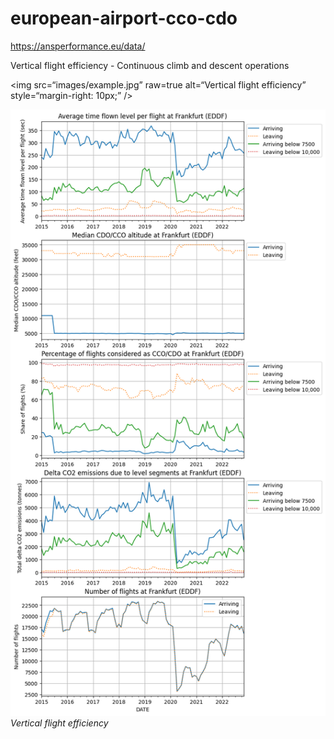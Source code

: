 # european-airport-cco-cdo

https://ansperformance.eu/data/

Vertical flight efficiency - Continuous climb and descent operations

<img
src=“images/example.jpg”
raw=true
alt=“Vertical flight efficiency”
style=“margin-right: 10px;”
/>


![Vertical flight efficiency](/images/example.png)*Vertical flight efficiency*
